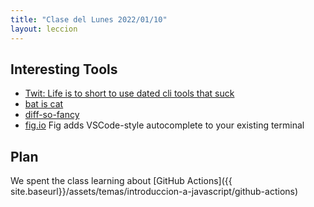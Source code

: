 ```yaml
---
title: "Clase del Lunes 2022/01/10"
layout: leccion
---
```


## Interesting Tools 

* [Twit: Life is to short to use dated cli tools that suck](https://twitter.com/amilajack/status/1479328649820000256?s=20)
* [bat is cat](https://github.com/sharkdp/bat)
* [diff-so-fancy](https://github.com/so-fancy/diff-so-fancy)
* [fig.io](https://fig.io/) Fig adds VSCode-style autocomplete to your existing terminal

## Plan

We spent the class learning about  [GitHub Actions]({{ site.baseurl}}/assets/temas/introduccion-a-javascript/github-actions)